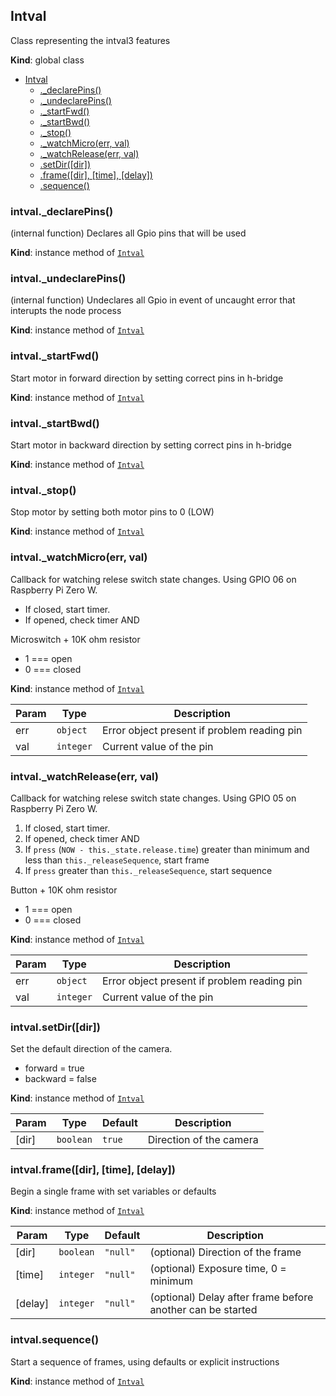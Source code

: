 <a name="Intval"></a>

## Intval
Class representing the intval3 features

**Kind**: global class  

* [Intval](#Intval)
    * [._declarePins()](#Intval+_declarePins)
    * [._undeclarePins()](#Intval+_undeclarePins)
    * [._startFwd()](#Intval+_startFwd)
    * [._startBwd()](#Intval+_startBwd)
    * [._stop()](#Intval+_stop)
    * [._watchMicro(err, val)](#Intval+_watchMicro)
    * [._watchRelease(err, val)](#Intval+_watchRelease)
    * [.setDir([dir])](#Intval+setDir)
    * [.frame([dir], [time], [delay])](#Intval+frame)
    * [.sequence()](#Intval+sequence)

<a name="Intval+_declarePins"></a>

### intval._declarePins()
(internal function) Declares all Gpio pins that will be used

**Kind**: instance method of [<code>Intval</code>](#Intval)  
<a name="Intval+_undeclarePins"></a>

### intval._undeclarePins()
(internal function) Undeclares all Gpio in event of uncaught error
that interupts the node process

**Kind**: instance method of [<code>Intval</code>](#Intval)  
<a name="Intval+_startFwd"></a>

### intval._startFwd()
Start motor in forward direction by setting correct pins in h-bridge

**Kind**: instance method of [<code>Intval</code>](#Intval)  
<a name="Intval+_startBwd"></a>

### intval._startBwd()
Start motor in backward direction by setting correct pins in h-bridge

**Kind**: instance method of [<code>Intval</code>](#Intval)  
<a name="Intval+_stop"></a>

### intval._stop()
Stop motor by setting both motor pins to 0 (LOW)

**Kind**: instance method of [<code>Intval</code>](#Intval)  
<a name="Intval+_watchMicro"></a>

### intval._watchMicro(err, val)
Callback for watching relese switch state changes.
Using GPIO 06 on Raspberry Pi Zero W.
* If closed, start timer.
* If opened, check timer AND

Microswitch + 10K ohm resistor 
* 1 === open 
* 0 === closed

**Kind**: instance method of [<code>Intval</code>](#Intval)  

| Param | Type | Description |
| --- | --- | --- |
| err | <code>object</code> | Error object present if problem reading pin |
| val | <code>integer</code> | Current value of the pin |

<a name="Intval+_watchRelease"></a>

### intval._watchRelease(err, val)
Callback for watching relese switch state changes.
Using GPIO 05 on Raspberry Pi Zero W.

1) If closed, start timer.
2) If opened, check timer AND
3) If `press` (`NOW - this._state.release.time`) greater than minimum and less than `this._releaseSequence`, start frame
4) If `press` greater than `this._releaseSequence`, start sequence

Button + 10K ohm resistor 
* 1 === open 
* 0 === closed

**Kind**: instance method of [<code>Intval</code>](#Intval)  

| Param | Type | Description |
| --- | --- | --- |
| err | <code>object</code> | Error object present if problem reading pin |
| val | <code>integer</code> | Current value of the pin |

<a name="Intval+setDir"></a>

### intval.setDir([dir])
Set the default direction of the camera.
* forward = true
* backward = false

**Kind**: instance method of [<code>Intval</code>](#Intval)  

| Param | Type | Default | Description |
| --- | --- | --- | --- |
| [dir] | <code>boolean</code> | <code>true</code> | Direction of the camera |

<a name="Intval+frame"></a>

### intval.frame([dir], [time], [delay])
Begin a single frame with set variables or defaults

**Kind**: instance method of [<code>Intval</code>](#Intval)  

| Param | Type | Default | Description |
| --- | --- | --- | --- |
| [dir] | <code>boolean</code> | <code>&quot;null&quot;</code> | (optional) Direction of the frame |
| [time] | <code>integer</code> | <code>&quot;null&quot;</code> | (optional) Exposure time, 0 = minimum |
| [delay] | <code>integer</code> | <code>&quot;null&quot;</code> | (optional) Delay after frame before another can be started |

<a name="Intval+sequence"></a>

### intval.sequence()
Start a sequence of frames, using defaults or explicit instructions

**Kind**: instance method of [<code>Intval</code>](#Intval)  
